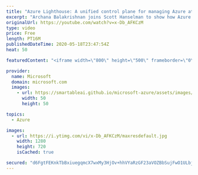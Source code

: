 ```yaml
---
title: "Azure Lighthouse: A unified control plane for managing Azure at scale | Azure Friday"
excerpt: "Archana Balakrishnan joins Scott Hanselman to show how Azure Lighthouse can manage hundreds of customers, thousands of subscriptions, and millions of resources from a unified control plane. ↓ Click SHOW MORE for full notes and links below ↓  Azure Lighthouse helps deliver managed services with comprehensive"
originalUrl: https://youtube.com/watch?v=x-Db_AFKCzM
type: video
price: Free
length: PT16M
publishedDateTime: 2020-05-18T23:47:54Z
heat: 50

featuredContent: "<iframe width=\"800\" height=\"500\" frameborder=\"0\" src=\"https://www.youtube.com/embed/x-Db_AFKCzM\" allow=\"accelerometer; autoplay; encrypted-media; gyroscope; picture-in-picture\" allowfullscreen></iframe>"

provider:
  name: Microsoft
  domain: microsoft.com
  images:
    - url: https://smartableai.github.io/microsoft-azure/assets/images/organizations/microsoft.com-50x50.jpg
      width: 50
      height: 50

topics:
  - Azure

images:
  - url: https://i.ytimg.com/vi/x-Db_AFKCzM/maxresdefault.jpg
    width: 1280
    height: 720
    isCached: true

secured: "d6FgtFEKnkTbBxiuegqmcX7wxMy3HjOv+hhVYaRzGF23aVOZBbSujFwO1ULbjOOUeLCQwp0GYcLRKapnmt6Adl8WvFvY8VviH8O2aar5dAJx/xTToCsy2nN+5+yfdBV/WE1wE2SK7xMAx18PW7CmftAMOiL81ktYL263pxtUKcPbticoOnVa1v2upCkohp4qxz9SNCiI4CFlPbCW/q5C2lwzw21VMffFMPsIzpN/rqAakWZiVuPjzP7pqGRYou6uyBxf9R92J2vpbz8FpolCEFCGw033pvBeNshUwfu4rSFZH8g5NG2Dg3NyzazB5PL8amg4K08icE2kDv13WKLzulRl7eCRrz9OytuO76AT4j0X8KEpXtuBoJ0O+rxtBRvINze8QUVUmBal2DqFadmZMUaJzjGzyIx3bv1HwWTqymQ=;YLm3I/J4q4yhShjeyKsKkw=="
---
```


